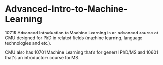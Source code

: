 # Advanced-Intro-to-Machine-Learning
10715 Advanced Introduction to Machine Learning is an advanced course at CMU designed for PhD in related fields (machine learning, language technologies and etc.). 

CMU also has 10701 Machine Learning that's for general PhD/MS and 10601 that's an introductory course for MS.

